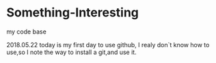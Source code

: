 # Something-Interesting
my code base

2018.05.22
today is my first day to use github,
I realy don`t know how to use,so I note the way to install a git,and use it.
